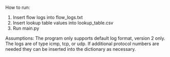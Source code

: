 How to run:
1. Insert flow logs into flow_logs.txt
2. Insert lookup table values into lookup_table.csv
3. Run main.py

Assumptions:
The program only supports default log format, version 2 only.
The logs are of type icmp, tcp, or udp. If additional protocol numbers are needed they can be inserted into the dictionary as necessary.

